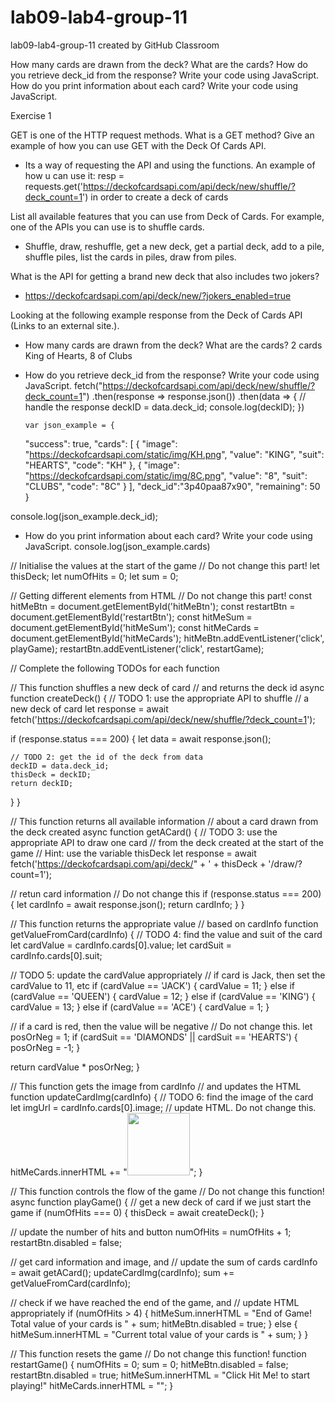 # lab09-lab4-group-11
lab09-lab4-group-11 created by GitHub Classroom

How many cards are drawn from the deck? What are the cards? 
How do you retrieve deck_id from the response? Write your code using JavaScript.
How do you print information about each card? Write your code using JavaScript.


Exercise 1

GET is one of the HTTP request methods. What is a GET method? Give an example of how you can use GET with the Deck Of Cards API.
* Its a way of requesting the API and using the functions. An example of how u can use it:  resp = requests.get('https://deckofcardsapi.com/api/deck/new/shuffle/?deck_count=1') in order to create a deck of cards

List all available features that you can use from Deck of Cards. For example, one of the APIs you can use is to shuffle cards.
* Shuffle, draw, reshuffle, get a new deck, get a partial deck, add to a pile, shuffle piles, list the cards in piles, draw from piles.

What is the API for getting a brand new deck that also includes two jokers?
* https://deckofcardsapi.com/api/deck/new/?jokers_enabled=true

Looking at the following example response from the Deck of Cards API (Links to an external site.).

* How many cards are drawn from the deck? What are the cards? 2 cards King of Hearts, 8 of Clubs

* How do you retrieve deck_id from the response? Write your code using JavaScript. 
  fetch("https://deckofcardsapi.com/api/deck/new/shuffle/?deck_count=1")
      .then(response => response.json())
      .then(data => {
          // handle the response
          deckID = data.deck_id;
          console.log(deckID);
      })
      
      var json_example = {
    "success": true,
    "cards": [
        {
            "image": "https://deckofcardsapi.com/static/img/KH.png",
            "value": "KING",
            "suit": "HEARTS",
            "code": "KH"
        },
        {
            "image": "https://deckofcardsapi.com/static/img/8C.png",
            "value": "8",
            "suit": "CLUBS",
            "code": "8C"
        }
    ],
    "deck_id":"3p40paa87x90",
    "remaining": 50
}

console.log(json_example.deck_id);

* How do you print information about each card? Write your code using JavaScript.
console.log(json_example.cards)
 

// Initialise the values at the start of the game
// Do not change this part!
let thisDeck;
let numOfHits = 0;
let sum = 0;

// Getting different elements from HTML
// Do not change this part!
const hitMeBtn = document.getElementById('hitMeBtn');
const restartBtn = document.getElementById('restartBtn');
const hitMeSum = document.getElementById('hitMeSum');
const hitMeCards = document.getElementById('hitMeCards');
hitMeBtn.addEventListener('click', playGame);
restartBtn.addEventListener('click', restartGame);

// Complete the following TODOs for each function

// This function shuffles a new deck of card
// and returns the deck id
async function createDeck() {
  // TODO 1: use the appropriate API to shuffle 
  // a new deck of card
  let response = await fetch('https://deckofcardsapi.com/api/deck/new/shuffle/?deck_count=1');

  if (response.status === 200) {
    let data = await response.json();

    // TODO 2: get the id of the deck from data
    deckID = data.deck_id;
    thisDeck = deckID;
    return deckID;
  }
}

// This function returns all available information
// about a card drawn from the deck created
async function getACard() {
  // TODO 3: use the appropriate API to draw one card 
  // from the deck created at the start of the game
  // Hint: use the variable thisDeck
  let response = await fetch('https://deckofcardsapi.com/api/deck/" + ' + thisDeck + '/draw/?count=1');
  
  // retun card information
  // Do not change this
  if (response.status === 200) {
    let cardInfo = await response.json();
    return cardInfo;
  }
}

// This function returns the appropriate value
// based on cardInfo
function getValueFromCard(cardInfo) {
  // TODO 4: find the value and suit of the card
  let cardValue = cardInfo.cards[0].value;
  let cardSuit = cardInfo.cards[0].suit;
  
  // TODO 5: update the cardValue appropriately
  // if card is Jack, then set the cardValue to 11, etc
  if (cardValue == 'JACK') {
    cardValue = 11;
  } else if (cardValue == 'QUEEN') {
  	cardValue = 12;
  } else if (cardValue == 'KING') {
  	cardValue = 13;
  } else if (cardValue == 'ACE') {
  	cardValue = 1;
  }
  
  // if a card is red, then the value will be negative
  // Do not change this.
  let posOrNeg = 1;
  if (cardSuit == 'DIAMONDS' || cardSuit == 'HEARTS') {
    posOrNeg = -1;
  }
  
  return cardValue * posOrNeg;
}

// This function gets the image from cardInfo
// and updates the HTML
function updateCardImg(cardInfo) {
    // TODO 6: find the image of the card
  let imgUrl = cardInfo.cards[0].image;
  // update HTML. Do not change this.
  hitMeCards.innerHTML += "<img src='" + imgUrl + "' width='100' />";
}

// This function controls the flow of the game
// Do not change this function!
async function playGame() {
  // get a new deck of card if we just start the game
  if (numOfHits === 0) {
    thisDeck = await createDeck();
  }
  
  // update the number of hits and button
  numOfHits = numOfHits + 1;
  restartBtn.disabled = false;
  
  // get card information and image, and
  // update the sum of cards
  cardInfo = await getACard();
  updateCardImg(cardInfo);
  sum += getValueFromCard(cardInfo);
  
  // check if we have reached the end of the game, and
  // update HTML appropriately
  if (numOfHits > 4) {
    hitMeSum.innerHTML = "End of Game! Total value of your cards is " + sum;
    hitMeBtn.disabled = true;
  } else {
    hitMeSum.innerHTML = "Current total value of your cards is " + sum;
  }
}

// This function resets the game
// Do not change this function!
function restartGame() {
  numOfHits = 0;
  sum = 0;
  hitMeBtn.disabled = false;
  restartBtn.disabled = true;
  hitMeSum.innerHTML = "Click Hit Me! to start playing!"
  hitMeCards.innerHTML = "";
}
   
